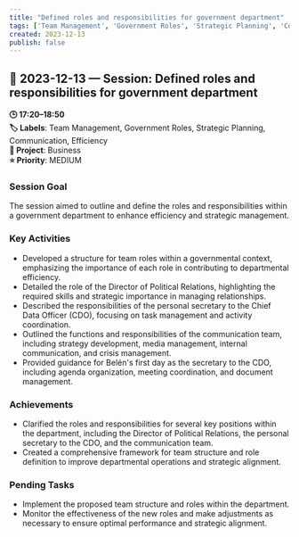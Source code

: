 ```yaml
---
title: "Defined roles and responsibilities for government department"
tags: ['Team Management', 'Government Roles', 'Strategic Planning', 'Communication', 'Efficiency']
created: 2023-12-13
publish: false
---
```


## 📅 2023-12-13 — Session: Defined roles and responsibilities for government department

**🕒 17:20–18:50**  
**🏷️ Labels**: Team Management, Government Roles, Strategic Planning, Communication, Efficiency  
**📂 Project**: Business  
**⭐ Priority**: MEDIUM  


### Session Goal
The session aimed to outline and define the roles and responsibilities within a government department to enhance efficiency and strategic management.

### Key Activities
- Developed a structure for team roles within a governmental context, emphasizing the importance of each role in contributing to departmental efficiency.
- Detailed the role of the Director of Political Relations, highlighting the required skills and strategic importance in managing relationships.
- Described the responsibilities of the personal secretary to the Chief Data Officer (CDO), focusing on task management and activity coordination.
- Outlined the functions and responsibilities of the communication team, including strategy development, media management, internal communication, and crisis management.
- Provided guidance for Belén's first day as the secretary to the CDO, including agenda organization, meeting coordination, and document management.

### Achievements
- Clarified the roles and responsibilities for several key positions within the department, including the Director of Political Relations, the personal secretary to the CDO, and the communication team.
- Created a comprehensive framework for team structure and role definition to improve departmental operations and strategic alignment.

### Pending Tasks
- Implement the proposed team structure and roles within the department.
- Monitor the effectiveness of the new roles and make adjustments as necessary to ensure optimal performance and strategic alignment.
